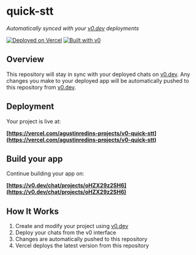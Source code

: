 # quick-stt

*Automatically synced with your [v0.dev](https://v0.dev) deployments*

[![Deployed on Vercel](https://img.shields.io/badge/Deployed%20on-Vercel-black?style=for-the-badge&logo=vercel)](https://vercel.com/agustinredins-projects/v0-quick-stt)
[![Built with v0](https://img.shields.io/badge/Built%20with-v0.dev-black?style=for-the-badge)](https://v0.dev/chat/projects/oHZX29z2SH6)

## Overview

This repository will stay in sync with your deployed chats on [v0.dev](https://v0.dev).
Any changes you make to your deployed app will be automatically pushed to this repository from [v0.dev](https://v0.dev).

## Deployment

Your project is live at:

**[https://vercel.com/agustinredins-projects/v0-quick-stt](https://vercel.com/agustinredins-projects/v0-quick-stt)**

## Build your app

Continue building your app on:

**[https://v0.dev/chat/projects/oHZX29z2SH6](https://v0.dev/chat/projects/oHZX29z2SH6)**

## How It Works

1. Create and modify your project using [v0.dev](https://v0.dev)
2. Deploy your chats from the v0 interface
3. Changes are automatically pushed to this repository
4. Vercel deploys the latest version from this repository